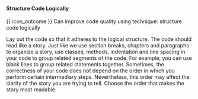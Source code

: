 <div id="title">

#### Structure Code Logically

</div>

<span id="prereqs"></span>

<span id="outcomes">{{ icon_outcome }} Can improve code quality using technique: structure code logically </span>

<div id="body">

Lay out the code so that it adheres to the logical structure. The code should read like a story. Just like we use section breaks, chapters and paragraphs to organize a story, use classes, methods, indentation and line spacing in your code to group related segments of the code.  For example, you can use blank lines to group related statements together.
Sometimes, the correctness of your code does not depend on the order in which you perform certain intermediary steps. Nevertheless, this order may affect the clarity of the story you are trying to tell. Choose the order that makes the story most readable.


</div>

<div id="extras">
</div>
